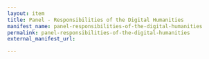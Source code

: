 ```yaml
---
layout: item
title: Panel - Responsibilities of the Digital Humanities
manifest_name: panel-responsibilities-of-the-digital-humanities
permalink: panel-responsibilities-of-the-digital-humanities
external_manifest_url: 

---
```

<!-- Add an essay or interpretive material below this line,
using HTML or markdown.  Do not modify this file above this line -->
